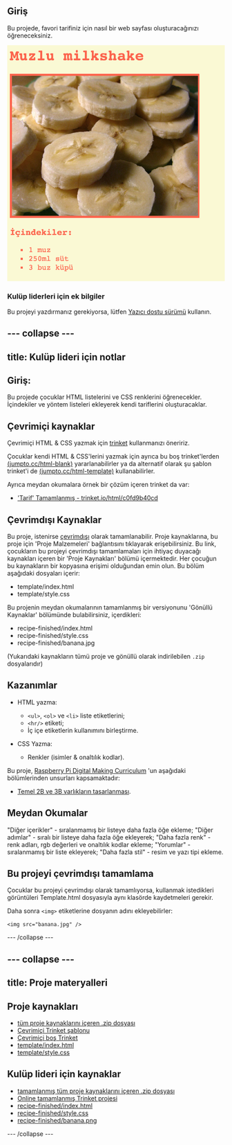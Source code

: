 ## Giriş

Bu projede, favori tarifiniz için nasıl bir web sayfası oluşturacağınızı öğreneceksiniz.

![ekran görüntüsü](images/recipe-final.png)

### Kulüp liderleri için ek bilgiler

Bu projeyi yazdırmanız gerekiyorsa, lütfen [Yazıcı dostu sürümü](https://projects.raspberrypi.org/en/projects/recipe/print) kullanın.

## \--- collapse \---

## title: Kulüp lideri için notlar

## Giriş:

Bu projede çocuklar HTML listelerini ve CSS renklerini öğrenecekler. İçindekiler ve yöntem listeleri ekleyerek kendi tariflerini oluşturacaklar.

## Çevrimiçi kaynaklar

Çevrimiçi HTML & CSS yazmak için [trinket](https://trinket.io/) kullanmanızı öneririz.

Çocuklar kendi HTML & CSS'lerini yazmak için ayrıca bu boş trinket'lerden [(jumpto.cc/html-blank)](http://jumpto.cc/html-blank) yararlanabilirler ya da alternatif olarak şu şablon trinket'i de [(jumpto.cc/html-template)](http://jumpto.cc/html-template) kullanabilirler.

Ayrıca meydan okumalara örnek bir çözüm içeren trinket da var:

+ ['Tarif' Tamamlanmış - trinket.io/html/c0fd9b40cd](https://trinket.io/html/c0fd9b40cd)

## Çevrimdışı Kaynaklar

Bu proje, istenirse [çevrimdışı](https://www.codeclubprojects.org/en-GB/resources/webdev-working-offline/) olarak tamamlanabilir. Proje kaynaklarına, bu proje için 'Proje Malzemeleri' bağlantısını tıklayarak erişebilirsiniz. Bu link, çocukların bu projeyi çevrimdışı tamamlamaları için ihtiyaç duyacağı kaynakları içeren bir 'Proje Kaynakları' bölümü içermektedir. Her çocuğun bu kaynakların bir kopyasına erişimi olduğundan emin olun. Bu bölüm aşağıdaki dosyaları içerir:

+ template/index.html
+ template/style.css

Bu projenin meydan okumalarının tamamlanmış bir versiyonunu 'Gönüllü Kaynaklar' bölümünde bulabilirsiniz, içerdikleri:

+ recipe-finished/index.html
+ recipe-finished/style.css
+ recipe-finished/banana.jpg

(Yukarıdaki kaynakların tümü proje ve gönüllü olarak indirilebilen `.zip` dosyalarıdır)

## Kazanımlar

+ HTML yazma:
    
    + `<ul>`, `<ol>` ve `<li>` liste etiketlerini;
    + `<hr/>` etiketi;
    + İç içe etiketlerin kullanımını birleştirme.

+ CSS Yazma:
    
    + Renkler (isimler & onaltılık kodlar).

Bu proje, [Raspberry Pi Digital Making Curriculum](http://rpf.io/curriculum) 'un aşağıdaki bölümlerinden unsurları kapsamaktadır:

+ [Temel 2B ve 3B varlıkların tasarlanması](https://www.raspberrypi.org/curriculum/design/creator).

## Meydan Okumalar

"Diğer içerikler" - sıralanmamış bir listeye daha fazla öğe ekleme; "Diğer adımlar" - sıralı bir listeye daha fazla öğe ekleyerek; "Daha fazla renk" - renk adları, rgb değerleri ve onaltılık kodlar ekleme; "Yorumlar" - sıralanmamış bir liste ekleyerek; "Daha fazla stil" - resim ve yazı tipi ekleme.

## Bu projeyi çevrimdışı tamamlama

Çocuklar bu projeyi çevrimdışı olarak tamamlıyorsa, kullanmak istedikleri görüntüleri Template.html dosyasıyla aynı klasörde kaydetmeleri gerekir.

Daha sonra `<img>` etiketlerine dosyanın adını ekleyebilirler:

    <img src="banana.jpg" />
    

\--- /collapse \---

## \--- collapse \---

## title: Proje materyalleri

## Proje kaynakları

+ [tüm proje kaynaklarını içeren .zip dosyası](resources/recipe-project-resources.zip)
+ [Çevrimiçi Trinket şablonu](http://jumpto.cc/trinket-template)
+ [Çevrimiçi boş Trinket](http://jumpto.cc/trinket-blank)
+ [template/index.html](resources/template-index.html)
+ [template/style.css](resources/template-style.css)

## Kulüp lideri için kaynaklar

+ [tamamlanmış tüm proje kaynaklarını içeren .zip dosyası](resources/recipe-volunteer-resources.zip)
+ [Online tamamlanmış Trinket projesi](https://trinket.io/html/c0fd9b40cd)
+ [recipe-finished/index.html](resources/recipe-finished-index.html)
+ [recipe-finished/style.css](resources/recipe-finished-style.css)
+ [recipe-finished/banana.png](resources/recipe-finished-banana.png)

\--- /collapse \---